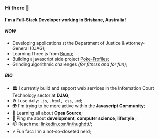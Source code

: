 ### Hi there 👋

#### I'm a Full-Stack Developer working in Brisbane, Australia!

##### NOW

- Developing applications at the Department of Justice & Attorney-General (DJAG);
- Learning Three.js from [Bruno](https://threejs-journey.xyz/);
- Building a javascript side-project [Poke-Profiles](https://github.com/hughdtt/poke-profiles);
- Grinding algorithmic challenges *(for fitness and for fun)*;

##### BIO

- 🏛️ I currently build and support web services in the Information Court Technology sector at **DJAG**;
- ⚙️ I use daily: `.js`, `.html`, `.css`, `.md`;
- 🌍 I'm trying to be more active within the **Javascript Community**;
- 🌱 Learning all about **Open Source**;
- 💬 Ping me about **development**, **computer science**, **lifestyle** ;
- 📫 Reach me: [linkedin.com/in/hughdtt/](https://www.linkedin.com/in/hughdtt/);
- ⚡️ Fun fact: I'm a not-so-closeted nerd;


